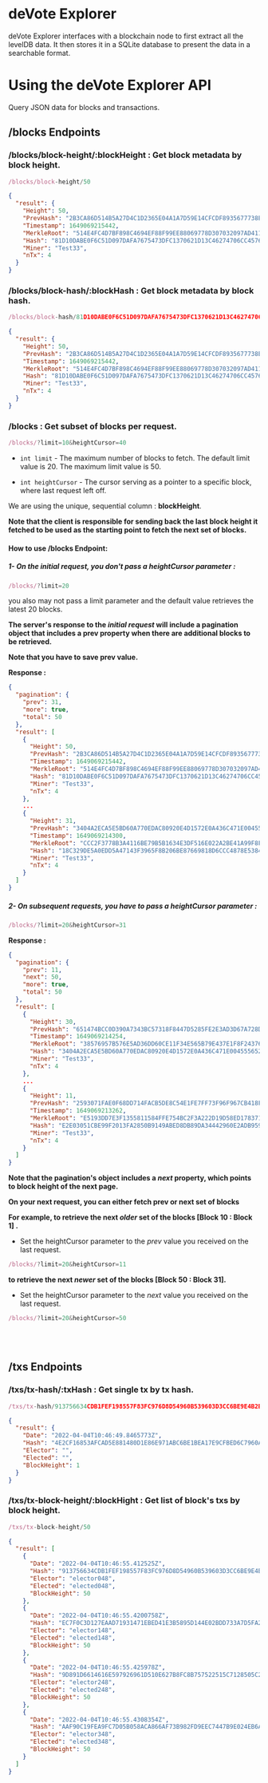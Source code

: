 # deVote Explorer 
deVote Explorer interfaces with a blockchain node to first extract all the levelDB data. It then stores it in a SQLite database to present the data in a searchable format.

# Using the deVote Explorer API
Query JSON data for blocks and transactions.
## /blocks Endpoints

### /blocks/block-height/:blockHeight : Get block metadata by block height.
```js
/blocks/block-height/50
```
```json
{
  "result": {
    "Height": 50,
    "PrevHash": "2B3CA86D514B5A27D4C1D2365E04A1A7D59E14CFCDF8935677738E301BF692F2",
    "Timestamp": 1649069215442,
    "MerkleRoot": "514E4FC4D7BF898C4694EF88F99EE88069778D307032097AD4112ED62849F1DD",
    "Hash": "81D10DABE0F6C51D097DAFA7675473DFC1370621D13C46274706CC457629CFAE",
    "Miner": "Test33",
    "nTx": 4
  }
}
```
### /blocks/block-hash/:blockHash : Get block metadata by block hash.
```js
/blocks/block-hash/81D10DABE0F6C51D097DAFA7675473DFC1370621D13C46274706CC457629CFAE
```
```json
{
  "result": {
    "Height": 50,
    "PrevHash": "2B3CA86D514B5A27D4C1D2365E04A1A7D59E14CFCDF8935677738E301BF692F2",
    "Timestamp": 1649069215442,
    "MerkleRoot": "514E4FC4D7BF898C4694EF88F99EE88069778D307032097AD4112ED62849F1DD",
    "Hash": "81D10DABE0F6C51D097DAFA7675473DFC1370621D13C46274706CC457629CFAE",
    "Miner": "Test33",
    "nTx": 4
  }
}
```
### /blocks : Get subset of blocks per request.

```js
/blocks/?limit=10&heightCursor=40
```

- `int limit` - The maximum number of blocks to fetch.
 The default limit value is 20.
 The maximum limit value is 50.

- `int heightCursor` - The cursor serving as a pointer to a specific block,  where last request left off.

We are using the unique, sequential column : **blockHeight**.

**Note that the client is responsible for sending back the last block height it fetched to be used as the starting point to fetch the next set of blocks.**

#### How to use /blocks Endpoint:
##### **1- On the initial request, you don't pass a heightCursor parameter :**
```js
/blocks/?limit=20
```
you also may not pass a limit parameter and the default value retrieves the latest 20 blocks.

**The server's response to the *initial request* will include a pagination object that includes a prev property when there are additional blocks to be retrieved.**

**Note that you have to save prev value.**

**Response :**
```json
{
  "pagination": {
    "prev": 31,
    "more": true,
    "total": 50
  },
  "result": [
    {
      "Height": 50,
      "PrevHash": "2B3CA86D514B5A27D4C1D2365E04A1A7D59E14CFCDF8935677738E301BF692F2",
      "Timestamp": 1649069215442,
      "MerkleRoot": "514E4FC4D7BF898C4694EF88F99EE88069778D307032097AD4112ED62849F1DD",
      "Hash": "81D10DABE0F6C51D097DAFA7675473DFC1370621D13C46274706CC457629CFAE",
      "Miner": "Test33",
      "nTx": 4
    },
    ...
    {
      "Height": 31,
      "PrevHash": "3404A2ECA5E5BD60A770EDAC80920E4D1572E0A436C471E004555652842AF3AF",
      "Timestamp": 1649069214300,
      "MerkleRoot": "CCC2F3778B3A4116BE79B5B1634E3DF516E022A2BE41A99F8FFB63FA5F85BB5D",
      "Hash": "18C329DE5A0EDD5A47143F3965F8B206BE87669818D6CCC4878E53845E49BEB5",
      "Miner": "Test33",
      "nTx": 4
    }
  ]
}
```

##### **2- On subsequent requests, you have to pass a heightCursor parameter :**
```js
/blocks/?limit=20&heightCursor=31
```
**Response :**
```json
{
  "pagination": {
    "prev": 11,
    "next": 50,
    "more": true,
    "total": 50
  },
  "result": [
    {
      "Height": 30,
      "PrevHash": "651474BCC0D390A7343BC57318F8447D5285FE2E3AD3D67A728DB634DCE0167A",
      "Timestamp": 1649069214254,
      "MerkleRoot": "38576957B576E5AD36DD60CE11F34E565B79E437E1F8F243769B2D947173DE6B",
      "Hash": "3404A2ECA5E5BD60A770EDAC80920E4D1572E0A436C471E004555652842AF3AF",
      "Miner": "Test33",
      "nTx": 4
    },
    ...
    {
      "Height": 11,
      "PrevHash": "2593071FAE0F68DD714FACB5DE8C54E1FE7FF73F96F967CB418FC7F514205115",
      "Timestamp": 1649069213262,
      "MerkleRoot": "E5193DD7E3F1355811584FFE754BC2F3A222D19D58ED1783714A21AD645E2963",
      "Hash": "E2E03051CBE99F2013FA2850B9149ABED8DB89DA34442960E2ADB9590AC10315",
      "Miner": "Test33",
      "nTx": 4
    }
  ]
}
```
**Note that the pagination's object includes a ***next*** property, which points to block height of the next page.**

**On your next request, you can either fetch prev or next set of blocks**

**For example, to retrieve the next ***older*** set of the blocks [Block 10 : Block 1] .** 
- Set the heightCursor parameter to the *prev* value you received on the last request.
```js
/blocks/?limit=20&heightCursor=11
```

**to retrieve the next ***newer*** set of the blocks [Block 50 : Block 31].**
- Set the heightCursor parameter to the *next* value you received on the last request.
```js
/blocks/?limit=20&heightCursor=50
```
</br>
</br>

## /txs Endpoints
### /txs/tx-hash/:txHash : Get single tx by tx hash.
```js
/txs/tx-hash/913756634CDB1FEF198557F83FC976D8D54960B539603D3CC6BE9E4B2B5AF299
```
```json
{
  "result": {
    "Date": "2022-04-04T10:46:49.8465773Z",
    "Hash": "4E2CF16853AFCAD5E881480D1E86E971ABC6BE1BEA17E9CFBED6C7960A1903E4",
    "Elector": "",
    "Elected": "",
    "BlockHeight": 1
  }
}
```
###  /txs/tx-block-height/:blockHight  : Get list of block's txs by block height.

```js
/txs/tx-block-height/50
```
```json
{
  "result": [
    {
      "Date": "2022-04-04T10:46:55.412525Z",
      "Hash": "913756634CDB1FEF198557F83FC976D8D54960B539603D3CC6BE9E4B2B5AF299",
      "Elector": "elector048",
      "Elected": "elected048",
      "BlockHeight": 50
    },
    {
      "Date": "2022-04-04T10:46:55.4200758Z",
      "Hash": "EC7F0C3D127EAAD71931471EBED41E3B5895D144E02BDD733A7D5FA2F1689551",
      "Elector": "elector148",
      "Elected": "elected148",
      "BlockHeight": 50
    },
    {
      "Date": "2022-04-04T10:46:55.425978Z",
      "Hash": "9D891D6614616E597926961D510E627B8FC8B757522515C7128505C2305BB6D6",
      "Elector": "elector248",
      "Elected": "elected248",
      "BlockHeight": 50
    },
    {
      "Date": "2022-04-04T10:46:55.4308354Z",
      "Hash": "AAF90C19FEA9FC7D05B058ACA866AF73B982FD9EEC7447B9E024EB6AEAEAF5B8",
      "Elector": "elector348",
      "Elected": "elected348",
      "BlockHeight": 50
    }
  ]
}
```